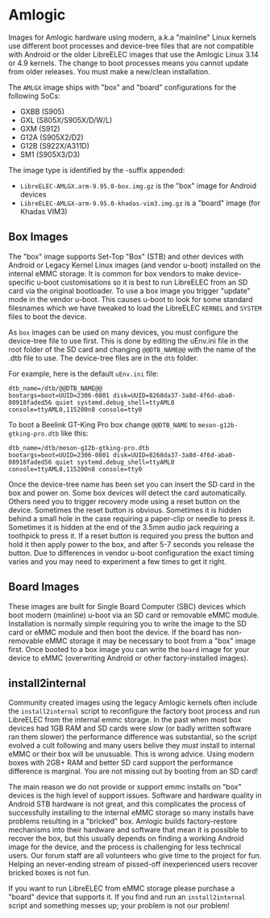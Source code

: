 # Amlogic

Images for Amlogic hardware using modern, a.k.a "mainline" Linux kernels use different boot processes and device-tree files that are not compatible with Android or the older LibreELEC images that use the Amlogic Linux 3.14 or 4.9 kernels. The change to boot processes means you cannot update from older releases. You must make a new/clean installation.

The `AMLGX` image ships with "box" and "board" configurations for the following SoCs:

* GXBB \(S905\)
* GXL \(S805X/S905X/D/W/L\)
* GXM \(S912\)
* G12A \(S905X2/D2\)
* G12B \(S922X/A311D\)
* SM1 \(S905X3/D3\)

The image type is identified by the -suffix appended:

* `LibreELEC-AMLGX.arm-9.95.0-box.img.gz` is the "box" image for Android devices
* `LibreELEC-AMLGX-arm-9.95.0-khadas-vim3.img.gz` is a "board" image \(for Khadas VIM3\)

## Box Images

The "box" image supports Set-Top "Box" \(STB\) and other devices with Android or Legacy Kernel Linux images \(and vendor u-boot\) installed on the internal eMMC storage. It is common for box vendors to make device-specific u-boot customisations so it is best to run LibreELEC from an SD card via the original bootloader. To use a box image you trigger "update" mode in the vendor u-boot. This causes u-boot to look for some standard filesnames which we have tweaked to load the LibreELEC `KERNEL` and `SYSTEM` files to boot the device.

As `box` images can be used on many devices, you must configure the device-tree file to use first. This is done by editing the uEnv.ini file in the root folder of the SD card and changing `@@DTB_NAME@@` with the name of the .dtb file to use. The device-tree files are in the `dtb` folder.

For example, here is the default `uEnv.ini` file:

```text
dtb_name=/dtb/@@DTB_NAME@@
bootargs=boot=UUID=2306-0801 disk=UUID=8268da37-3a8d-4f6d-aba0-08918faded56 quiet systemd.debug_shell=ttyAML0 console=ttyAML0,115200n8 console=tty0
```

To boot a Beelink GT-King Pro box change `@@DTB_NAME` to `meson-g12b-gtking-pro.dtb` like this:

```text
dtb_name=/dtb/meson-g12b-gtking-pro.dtb
bootargs=boot=UUID=2306-0801 disk=UUID=8268da37-3a8d-4f6d-aba0-08918faded56 quiet systemd.debug_shell=ttyAML0 console=ttyAML0,115200n8 console=tty0
```

Once the device-tree name has been set you can insert the SD card in the box and power on. Some box devices will detect the card automatically. Others need you to trigger recovery mode using a reset button on the device. Sometimes the reset button is obvious. Sometimes it is hidden behind a small hole in the case requiring a paper-clip or needle to press it. Sometimes it is hidden at the end of the 3.5mm audio jack requiring a toothpick to press it. If a reset button is required you press the button and hold it then apply power to the box, and after 5-7 seconds you release the button. Due to differences in vendor u-boot configuration the exact timing varies and you may need to experiment a few times to get it right.

## Board Images

These images are built for Single Board Computer \(SBC\) devices which boot modern \(mainline\) u-boot via an SD card or removable eMMC module. Installation is normally simple requiring you to write the image to the SD card or eMMC module and then boot the device. If the board has non-removable eMMC storage it may be necessary to boot from a "box" image first. Once booted to a box image you can write the `board` image for your device to eMMC \(overwriting Android or other factory-installed images\).

## install2internal

Community created images using the legacy Amlogic kernels often include the `install2internal` script to reconfigure the factory boot process and run LibreELEC from the internal emmc storage. In the past when most box devices had 1GB RAM and SD cards were slow \(or badly written software ran them slower\) the performance difference was substantial, so the script evolved a cult following and many users belive they _must_ install to internal eMMC or their box will be unusuable. This is wrong advice. Using modern boxes with 2GB+ RAM and better SD card support the performance difference is marginal. You are not missing out by booting from an SD card!

The main reason we do not provide or support emmc installs on "box" devices is the high level of support issues. Software and hardware quality in Android STB hardware is not great, and this complicates the process of successfully installing to the internal eMMC storage so many installs have problems resulting in a "bricked" box. Amlogic builds factory-restore mechanisms into their hardware and software that mean it is possible to recover the box, but this usually depends on finding a working Android image for the device, and the process is challenging for less technical users. Our forum staff are all volunteers who give time to the project for fun. Helping an never-ending stream of pissed-off inexperienced users recover bricked boxes is not fun.

If you want to run LibreELEC from eMMC storage please purchase a "board" device that supports it. If you find and run an `install2internal` script and something messes up; your problem is not our problem!

